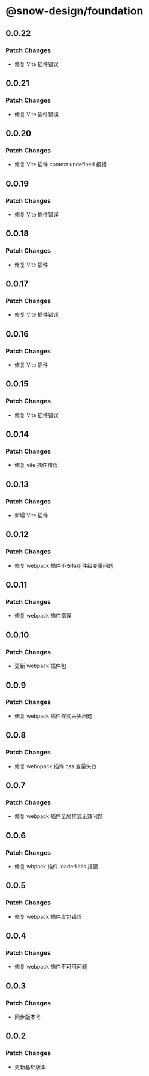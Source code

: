 # @snow-design/foundation

## 0.0.22

### Patch Changes

- 修复 Vite 插件错误

## 0.0.21

### Patch Changes

- 修复 Vite 插件错误

## 0.0.20

### Patch Changes

- 修复 Vite 插件 context undefined 报错

## 0.0.19

### Patch Changes

- 修复 Vite 插件错误

## 0.0.18

### Patch Changes

- 修复 Vite 插件

## 0.0.17

### Patch Changes

- 修复 Vite 插件错误

## 0.0.16

### Patch Changes

- 修复 Vite 插件

## 0.0.15

### Patch Changes

- 修复 Vite 插件错误

## 0.0.14

### Patch Changes

- 修复 vite 插件错误

## 0.0.13

### Patch Changes

- 新增 Vite 插件

## 0.0.12

### Patch Changes

- 修复 webpack 插件不支持组件级变量问题

## 0.0.11

### Patch Changes

- 修复 webpack 插件错误

## 0.0.10

### Patch Changes

- 更新 webpack 插件包

## 0.0.9

### Patch Changes

- 修复 webpack 插件样式丢失问题

## 0.0.8

### Patch Changes

- 修复 webopack 插件 css 变量失效

## 0.0.7

### Patch Changes

- 修复 webpack 插件全局样式无效问题

## 0.0.6

### Patch Changes

- 修复 wbpack 插件 loaderUtils 报错

## 0.0.5

### Patch Changes

- 修复 webpack 插件发包错误

## 0.0.4

### Patch Changes

- 修复 webpack 插件不可用问题

## 0.0.3

### Patch Changes

- 同步版本号

## 0.0.2

### Patch Changes

- 更新基础版本
